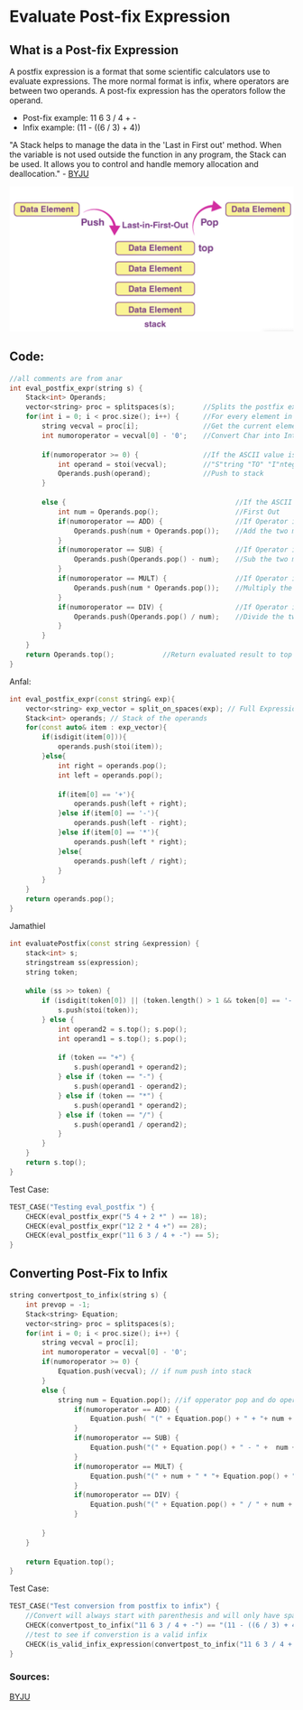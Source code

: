 # Evaluate Post-fix Expression

## What is a Post-fix Expression 
A postfix expression is a format that some scientific calculators use to evaluate expressions. The more normal format is infix, where operators are between two operands.  A post-fix expression has the operators follow the operand.

- Post-fix example: 11 6 3 / 4 + -
- Infix example: (11 - ((6 / 3) + 4))

"A Stack helps to manage the data in the 'Last in First out' method. When the variable is not used outside the function in any program, the Stack can be used. It allows you to control and handle memory allocation and deallocation." - [BYJU](https://byjus.com/gate/stack-and-its-applications/#:~:text=A%20Stack%20helps%20to%20manage,handle%20memory%20allocation%20and%20deallocation.)


![stack](s.png)

## Code:

```cpp
//all comments are from anar
int eval_postfix_expr(string s) {
    Stack<int> Operands;                        
    vector<string> proc = splitspaces(s);       //Splits the postfix expression into an array of strings
    for(int i = 0; i < proc.size(); i++) {      //For every element in the postfix expression
        string vecval = proc[i];                //Get the current element in the array
        int numoroperator = vecval[0] - '0';    //Convert Char into Int
    
        if(numoroperator >= 0) {                //If the ASCII value is positive (eg. is a number)
            int operand = stoi(vecval);         //"S"tring "TO" "I"nteger
            Operands.push(operand);             //Push to stack
        }

        else {                                          //If the ASCII value is negitive (eg. is a Operator)
            int num = Operands.pop();                   //First Out
            if(numoroperator == ADD) {                  //If Operator is +
                Operands.push(num + Operands.pop());    //Add the two most recent numbers
            }
            if(numoroperator == SUB) {                  //If Operator is -
                Operands.push(Operands.pop() - num);    //Sub the two most recent numbers
            }
            if(numoroperator == MULT) {                 //If Operator is *
                Operands.push(num * Operands.pop());    //Multiply the two most recent numbers
            }
            if(numoroperator == DIV) {                  //If Operator is /
                Operands.push(Operands.pop() / num);    //Divide the two most recent numbers
            }
        }
    }
    return Operands.top();            //Return evaluated result to top of stack
}
```

Anfal:
```cpp
int eval_postfix_expr(const string& exp){
    vector<string> exp_vector = split_on_spaces(exp); // Full Expression in a Vector
    Stack<int> operands; // Stack of the operands
    for(const auto& item : exp_vector){
        if(isdigit(item[0])){
            operands.push(stoi(item));
        }else{
            int right = operands.pop();
            int left = operands.pop();

            if(item[0] == '+'){
                operands.push(left + right);
            }else if(item[0] == '-'){
                operands.push(left - right);
            }else if(item[0] == '*'){
                operands.push(left * right);
            }else{
                operands.push(left / right);
            }
        }
    }
    return operands.pop();
}
```

Jamathiel
```cpp
int evaluatePostfix(const string &expression) {
    stack<int> s;
    stringstream ss(expression);
    string token;

    while (ss >> token) {
        if (isdigit(token[0]) || (token.length() > 1 && token[0] == '-' && isdigit(token[1]))) {
            s.push(stoi(token));
        } else {
            int operand2 = s.top(); s.pop();
            int operand1 = s.top(); s.pop();

            if (token == "+") {
                s.push(operand1 + operand2);
            } else if (token == "-") {
                s.push(operand1 - operand2);
            } else if (token == "*") {
                s.push(operand1 * operand2);
            } else if (token == "/") {
                s.push(operand1 / operand2);
            }
        }
    }
    return s.top();
}
```
Test Case: 

```cpp
TEST_CASE("Testing eval_postfix ") {
    CHECK(eval_postfix_expr("5 4 + 2 *" ) == 18);
    CHECK(eval_postfix_expr("12 2 * 4 +") == 28);
    CHECK(eval_postfix_expr("11 6 3 / 4 + -") == 5);
}
```

## Converting Post-Fix to Infix

```cpp
string convertpost_to_infix(string s) {
    int prevop = -1;
    Stack<string> Equation;
    vector<string> proc = splitspaces(s);
    for(int i = 0; i < proc.size(); i++) {
        string vecval = proc[i];
        int numoroperator = vecval[0] - '0'; 
        if(numoroperator >= 0) {
            Equation.push(vecval); // if num push into stack
        }
        else {
            string num = Equation.pop(); //if opperator pop and do operation wrapped in parentheses
                if(numoroperator == ADD) {
                    Equation.push( "(" + Equation.pop() + " + "+ num + ")");
                }
                if(numoroperator == SUB) {
                    Equation.push("(" + Equation.pop() + " - " +  num + ")");
                }
                if(numoroperator == MULT) {
                    Equation.push("(" + num + " * "+ Equation.pop() + ")");
                }
                if(numoroperator == DIV) {
                    Equation.push("(" + Equation.pop() + " / " + num + ")");
                }

        }
    }
    
    return Equation.top();
}
```
Test Case:

```cpp
TEST_CASE("Test conversion from postfix to infix") {
    //Convert will always start with parenthesis and will only have spaces between nums and operators but not parentheses
    CHECK(convertpost_to_infix("11 6 3 / 4 + -") == "(11 - ((6 / 3) + 4))");
    //test to see if converstion is a valid infix
    CHECK(is_valid_infix_expression(convertpost_to_infix("11 6 3 / 4 + -")) == true);
}
```

### Sources:
[BYJU](https://byjus.com/gate/stack-and-its-applications/#:~:text=A%20Stack%20helps%20to%20manage,handle%20memory%20allocation%20and%20deallocation.)